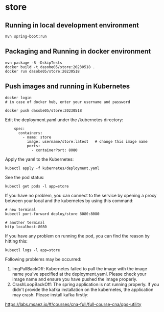 # store

## Running in local development environment

```
mvn spring-boot:run
```

## Packaging and Running in docker environment

```
mvn package -B -DskipTests
docker build -t dasobe05/store:20230518 .
docker run dasobe05/store:20230518
```

## Push images and running in Kubernetes

```
docker login 
# in case of docker hub, enter your username and password

docker push dasobe05/store:20230518
```

Edit the deployment.yaml under the /kubernetes directory:
```
    spec:
      containers:
        - name: store
          image: username/store:latest   # change this image name
          ports:
            - containerPort: 8080

```

Apply the yaml to the Kubernetes:
```
kubectl apply -f kubernetes/deployment.yaml
```

See the pod status:
```
kubectl get pods -l app=store
```

If you have no problem, you can connect to the service by opening a proxy between your local and the kubernetes by using this command:
```
# new terminal
kubectl port-forward deploy/store 8080:8080

# another terminal
http localhost:8080
```

If you have any problem on running the pod, you can find the reason by hitting this:
```
kubectl logs -l app=store
```

Following problems may be occurred:

1. ImgPullBackOff:  Kubernetes failed to pull the image with the image name you've specified at the deployment.yaml. Please check your image name and ensure you have pushed the image properly.
1. CrashLoopBackOff: The spring application is not running properly. If you didn't provide the kafka installation on the kubernetes, the application may crash. Please install kafka firstly:

https://labs.msaez.io/#/courses/cna-full/full-course-cna/ops-utility

